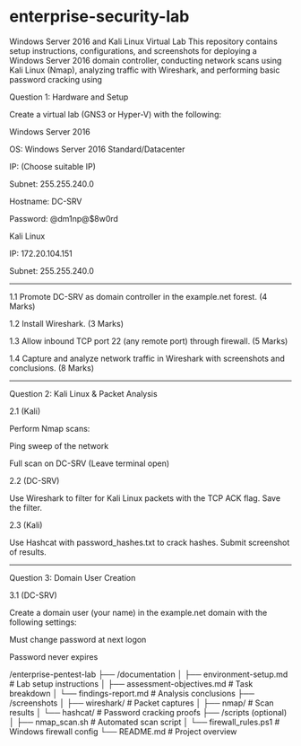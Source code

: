 # enterprise-security-lab
Windows Server 2016 and Kali Linux Virtual Lab This repository contains setup instructions, configurations, and screenshots for deploying a Windows Server 2016 domain controller, conducting network scans using Kali Linux (Nmap), analyzing traffic with Wireshark, and performing basic password cracking using 


Question 1: Hardware and Setup

Create a virtual lab (GNS3 or Hyper-V) with the following:

Windows Server 2016

OS: Windows Server 2016 Standard/Datacenter

IP: (Choose suitable IP)

Subnet: 255.255.240.0

Hostname: DC-SRV

Password: @dm1np@$8w0rd


Kali Linux

IP: 172.20.104.151

Subnet: 255.255.240.0



---

1.1 Promote DC-SRV as domain controller in the example.net forest. (4 Marks)

1.2 Install Wireshark. (3 Marks)

1.3 Allow inbound TCP port 22 (any remote port) through firewall. (5 Marks)

1.4 Capture and analyze network traffic in Wireshark with screenshots and conclusions. (8 Marks)


---

Question 2: Kali Linux & Packet Analysis

2.1 (Kali)

Perform Nmap scans:

Ping sweep of the network

Full scan on DC-SRV
(Leave terminal open) 


2.2 (DC-SRV)

Use Wireshark to filter for Kali Linux packets with the TCP ACK flag.
Save the filter. 

2.3 (Kali)

Use Hashcat with password_hashes.txt to crack hashes.
Submit screenshot of results. 



---

Question 3: Domain User Creation

3.1 (DC-SRV)

Create a domain user (your name) in the example.net domain with the following settings:

Must change password at next logon

Password never expires


/enterprise-pentest-lab
├── /documentation
│   ├── environment-setup.md      # Lab setup instructions
│   ├── assessment-objectives.md  # Task breakdown
│   └── findings-report.md       # Analysis conclusions
├── /screenshots
│   ├── wireshark/               # Packet captures
│   ├── nmap/                    # Scan results
│   └── hashcat/                 # Password cracking proofs
├── /scripts (optional)
│   ├── nmap_scan.sh             # Automated scan script
│   └── firewall_rules.ps1       # Windows firewall config
└── README.md                    # Project overview
